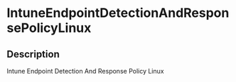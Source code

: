 
# IntuneEndpointDetectionAndResponsePolicyLinux

## Description

Intune Endpoint Detection And Response Policy Linux
